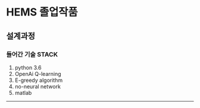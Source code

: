 # HEMS 졸업작품
## 설계과정
### 들어간 기술 STACK
1. python 3.6
2. OpenAi Q-learning
3. E-greedy algorithm
4. no-neural network
5. matlab
---
